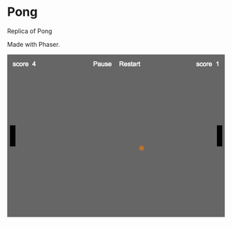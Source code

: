 # Pong

Replica of Pong 

Made with Phaser.

![](https://raw.githubusercontent.com/iampgzp/Pong/master/preview.png)

